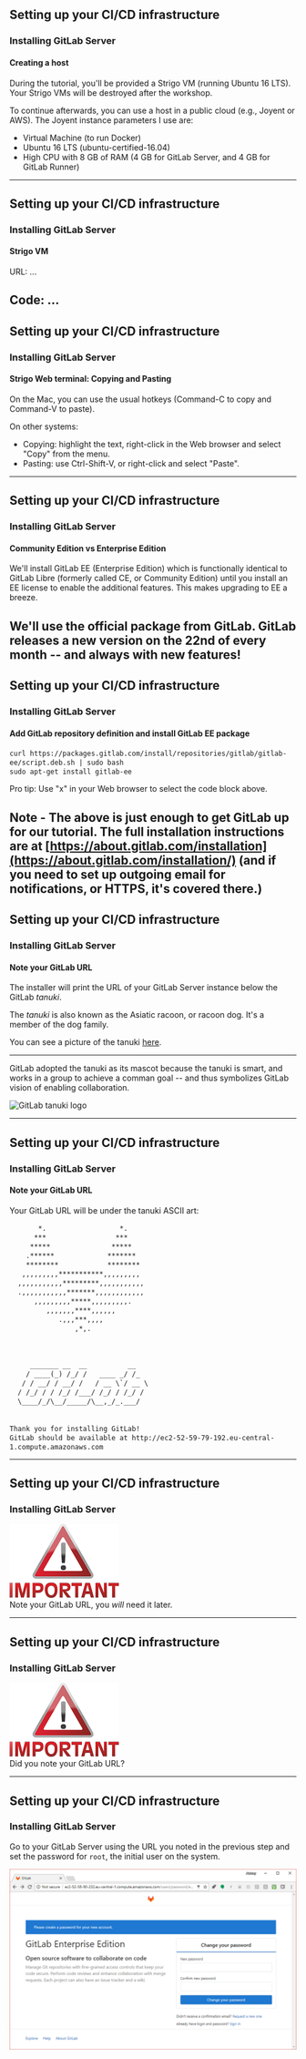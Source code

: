 ## Setting up your CI/CD infrastructure

### Installing GitLab Server

#### Creating a host

During the tutorial, you'll be provided a Strigo VM (running Ubuntu
16 LTS). Your Strigo VMs will be destroyed after the workshop.

To continue afterwards, you can use a host in a public cloud (e.g.,
Joyent or AWS). The Joyent instance parameters I use are:

- Virtual Machine (to run Docker)
- Ubuntu 16 LTS (ubuntu-certified-16.04)
- High CPU with 8 GB of RAM (4 GB for GitLab Server, and 4 GB for GitLab Runner)

---
## Setting up your CI/CD infrastructure

### Installing GitLab Server

#### Strigo VM

URL:  ...
 
Code:  ...
---
## Setting up your CI/CD infrastructure

### Installing GitLab Server

#### Strigo Web terminal: Copying and Pasting

On the Mac, you can use the usual hotkeys (Command-C to copy and Command-V to paste).

On other systems:
- Copying: highlight the text, right-click in the Web browser and select "Copy" from the menu.
- Pasting: use Ctrl-Shift-V, or right-click and select "Paste".

---
## Setting up your CI/CD infrastructure

### Installing GitLab Server

#### Community Edition vs Enterprise Edition

We'll install GitLab EE (Enterprise Edition) which is functionally
identical to GitLab Libre (formerly called CE, or Community Edition)
until you install an EE license to enable the additional features.
This makes upgrading to EE a breeze.

We'll use the official package from GitLab.  GitLab releases a
new version on the 22nd of every month -- and always with new
features!
---
## Setting up your CI/CD infrastructure

### Installing GitLab Server

#### Add GitLab repository definition and install GitLab EE package

```console
curl https://packages.gitlab.com/install/repositories/gitlab/gitlab-ee/script.deb.sh | sudo bash
sudo apt-get install gitlab-ee 
```

Pro tip: Use "x" in your Web browser to select the code block above.

Note - The above is just enough to
get GitLab up for our tutorial. The full installation instructions are at
[https://about.gitlab.com/installation](https://about.gitlab.com/installation/) 
(and if you need to set up outgoing email for notifications, or HTTPS, it's covered there.)
---
## Setting up your CI/CD infrastructure
### Installing GitLab Server
#### Note your GitLab URL

The installer will print the URL of your GitLab Server instance below the
GitLab _tanuki_.

The _tanuki_ is also known as the Asiatic racoon, or racoon dog.
It's a member of the dog family.

You can see a picture of the tanuki [here](https://commons.wikimedia.org/wiki/File:Tanuki01_960.jpg).

---
GitLab adopted the tanuki as its mascot because the tanuki is smart, and works in a group
to achieve a comman goal -- and thus symbolizes GitLab vision of enabling collaboration.

![GitLab tanuki logo](https://about.gitlab.com/images/press/logo/wm_no_bg.svg)

---
## Setting up your CI/CD infrastructure
### Installing GitLab Server
#### Note your GitLab URL

Your GitLab URL will be under the tanuki ASCII art:

```text
       *.                  *.
      ***                 ***
     *****               *****
    .******             *******
    ********            ********
   ,,,,,,,,,***********,,,,,,,,,
  ,,,,,,,,,,,*********,,,,,,,,,,,
  .,,,,,,,,,,,*******,,,,,,,,,,,,
      ,,,,,,,,,*****,,,,,,,,,.
         ,,,,,,,****,,,,,,
            .,,,***,,,,
                ,*,.



     _______ __  __          __
    / ____(_) /_/ /   ____ _/ /_
   / / __/ / __/ /   / __ \`/ __ \
  / /_/ / / /_/ /___/ /_/ / /_/ /
  \____/_/\__/_____/\__,_/_.___/


Thank you for installing GitLab!
GitLab should be available at http://ec2-52-59-79-192.eu-central-1.compute.amazonaws.com
```

---
## Setting up your CI/CD infrastructure
### Installing GitLab Server

![important](img/important-one-tenth.png)  
Note your GitLab URL, you *will* need it later.

---
## Setting up your CI/CD infrastructure
### Installing GitLab Server

![important](img/important-one-tenth.png)  
Did you note your GitLab URL?

---
## Setting up your CI/CD infrastructure
### Installing GitLab Server

Go to your GitLab Server using the URL you noted in the previous step
and set the password for `root`, the initial user on the system.

![login](img/login.png)
